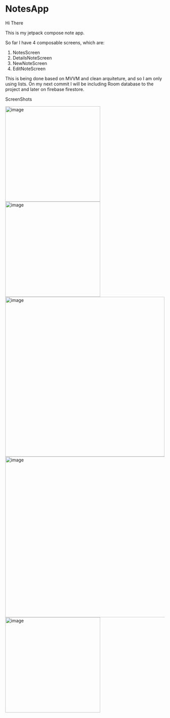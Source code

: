 # NotesApp

Hi There

This is my jetpack compose note app.


So far I have 4 composable screens, which are:
1. NotesScreen
2. DetailsNoteScreen
3. NewNoteScreen
4. EditNoteScreen

This is being done based on MVVM and clean arquiteture, and so I am only using lists. On my next commit I will be including Room database to the project and later on firebase firestore.


ScreenShots


<img width="300" alt="image" src="https://github.com/MErnesto99/NotesApp/assets/79359430/873e8299-3e93-4fd7-8abb-f5a825e3f076"> 
<img width="300" alt="image" src="https://github.com/MErnesto99/NotesApp/assets/79359430/93a9ccce-e69a-468a-81ef-9c1ee001f0bd">
<img width="503" alt="image" src="https://github.com/MErnesto99/NotesApp/assets/79359430/355d335a-04e8-483b-b01a-73e8794a1fac">
<img width="506" alt="image" src="https://github.com/MErnesto99/NotesApp/assets/79359430/7f26fe15-0bc0-4f16-8194-baa89aa1c39e">
<img width="300" alt="image" src="https://github.com/MErnesto99/NotesApp/assets/79359430/b718569c-9043-4bb6-982c-de5b33fe3ebd">




